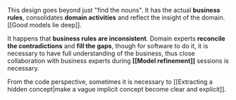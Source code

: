 This design goes beyond just "find the nouns". It has the actual **business rules**, consolidates **domain activities** and reflect the insight of the domain.
[[Good models lie deep]].

It happens that **business rules are inconsistent**. Domain experts **reconcile the contradictions** and **fill the gaps**, though for software to do it, it is necessary to have full understanding of the business, thus close collaboration with business experts during **[[Model refinement]]** sessions is necessary.

From the code perspective, sometimes it is necessary to [[Extracting a hidden concept|make a vague implicit concept become clear and explicit]].
